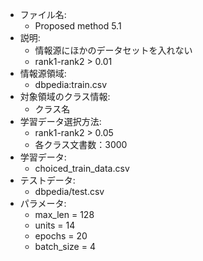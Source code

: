 - ファイル名:
    - Proposed method 5.1
- 説明:
    - 情報源にほかのデータセットを入れない
    - rank1-rank2 > 0.01
- 情報源領域:
    - dbpedia:train.csv
- 対象領域のクラス情報:
    - クラス名
- 学習データ選択方法:
    - rank1-rank2 > 0.05
    - 各クラス文書数：3000
- 学習データ:
    - choiced_train_data.csv
- テストデータ:
    - dbpedia/test.csv
- パラメータ:
    - max_len = 128
    - units = 14
    - epochs = 20
    - batch_size = 4
